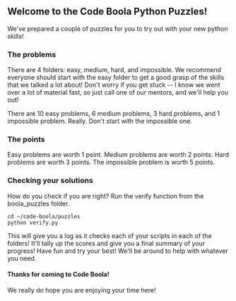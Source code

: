 ## Welcome to the Code Boola Python Puzzles!

We've prepared a couple of puzzles for you to try out with your new python skills! 

###  The problems

There are 4 folders: easy, medium, hard, and impossible. We recommend everyone should start with the easy folder to get a good grasp of the skills that we talked a lot about! 
Don't worry if you get stuck -- I know we went over a lot of material fast, so just call one of our mentors, and we'll help you out! 

There are 10 easy problems, 6 medium problems, 3 hard problems, and 1 impossible problem. Really. Don't start with the impossible one. 

### The points

Easy problems are worth 1 point. 
Medium problems are worth 2 points.
Hard problems are worth 3 points.
The impossible problem is worth 5 points.

### Checking your solutions

How do you check if you are right? Run the verify function from the boola_puzzles folder. 

	cd ~/code-boola/puzzles
	python verify.py
	
This will give you a log as it checks each of your scripts in each of the folders! It'll tally up the scores and give you a final summary of your progress! Have fun and try your best! We'll be around to help with whatever you need. 

#### Thanks for coming to Code Boola!
We really do hope you are enjoying your time here! 
